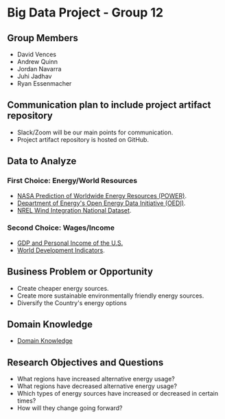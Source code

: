 # Big Data Project - Group 12

## Group Members
- David Vences
- Andrew Quinn
- Jordan Navarra
- Juhi Jadhav
- Ryan Essenmacher

## Communication plan to include project artifact repository
- Slack/Zoom will be our main points for communication.
- Project artifact repository is hosted on GitHub.

## Data to Analyze
### First Choice: Energy/World Resources
- [NASA Prediction of Worldwide Energy Resources (POWER)](https://registry.opendata.aws/nasa-power/).
- [Department of Energy's Open Energy Data Initiative (OEDI)](https://registry.opendata.aws/oedi-data-lake/).
- [NREL Wind Integration National Dataset](https://registry.opendata.aws/nrel-pds-wtk/).

### Second Choice: Wages/Income
- [GDP and Personal Income of the U.S.](https://www.google.com/publicdata/explore?ds=r2gb7qq0m55r_&ctype=l&met_y=compensation_of_employees#!ctype=l&strail=false&bcs=d&nselm=h&met_y=compensation_of_employees&scale_y=lin&ind_y=false&rdim=country&idim=country:US&ifdim=country&tstart=860558400000&tend=1397016000000&hl=en_US&dl=en_US&ind=false)
- [World Development Indicators](https://www.google.com/publicdata/explore?ds=d5bncppjof8f9_&ctype=l&met_y=sl_mnf_wage_fm).

## Business Problem or Opportunity
- Create cheaper energy sources.
- Create more sustainable environmentally friendly energy sources.
- Diversify the Country's energy options

## Domain Knowledge
- [Domain Knowledge](https://www.technofunc.com/index.php/domain-knowledge/category/energy-domain-knowledge/2?f=1)

## Research Objectives and Questions
- What regions have increased alternative energy usage?
- What regions have decreased alternative energy usage? 
- Which types of energy sources have increased or decreased in certain times?
- How will they change going forward?
